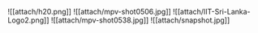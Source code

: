 ![[attach/h20.png]]
![[attach/mpv-shot0506.jpg]]
![[attach/IIT-Sri-Lanka-Logo2.png]]
![[attach/mpv-shot0538.jpg]]
![[attach/snapshot.jpg]]
